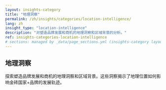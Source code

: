 ```yaml
---
layout: insights-category
title: "地理洞察"
permalink: /zh/insights/categories/location-intelligence/
lang: zh
insight_type: "location-intelligence"
description: "对塑造品牌发展和商机的地理洞察和区域背景的分析。"
ref: insights-categories-location-intelligence
# sections: managed by _data/page_sections.yml (insights-category layout)
---
```


## 地理洞察

探索塑造品牌发展和商机的地理洞察和区域背景。这些洞察揭示了地理位置如何影响金砖国家+品牌的发展轨迹。

